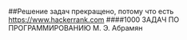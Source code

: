 ##Решение задач прекращено, потому что есть
https://www.hackerrank.com
####1000 ЗАДАЧ ПО ПРОГРАММИРОВАНИЮ М. Э. Абрамян